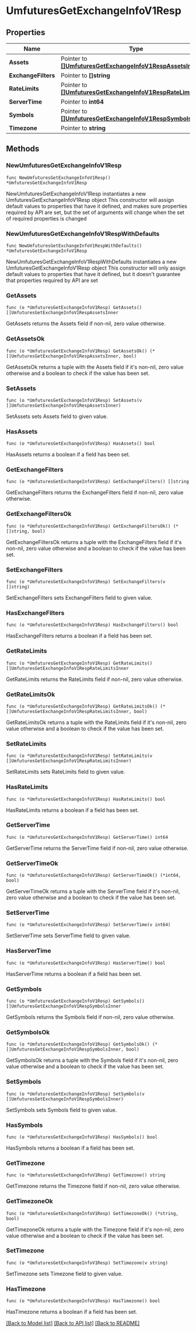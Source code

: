 # UmfuturesGetExchangeInfoV1Resp

## Properties

Name | Type | Description | Notes
------------ | ------------- | ------------- | -------------
**Assets** | Pointer to [**[]UmfuturesGetExchangeInfoV1RespAssetsInner**](UmfuturesGetExchangeInfoV1RespAssetsInner.md) |  | [optional] 
**ExchangeFilters** | Pointer to **[]string** |  | [optional] 
**RateLimits** | Pointer to [**[]UmfuturesGetExchangeInfoV1RespRateLimitsInner**](UmfuturesGetExchangeInfoV1RespRateLimitsInner.md) |  | [optional] 
**ServerTime** | Pointer to **int64** |  | [optional] 
**Symbols** | Pointer to [**[]UmfuturesGetExchangeInfoV1RespSymbolsInner**](UmfuturesGetExchangeInfoV1RespSymbolsInner.md) |  | [optional] 
**Timezone** | Pointer to **string** |  | [optional] 

## Methods

### NewUmfuturesGetExchangeInfoV1Resp

`func NewUmfuturesGetExchangeInfoV1Resp() *UmfuturesGetExchangeInfoV1Resp`

NewUmfuturesGetExchangeInfoV1Resp instantiates a new UmfuturesGetExchangeInfoV1Resp object
This constructor will assign default values to properties that have it defined,
and makes sure properties required by API are set, but the set of arguments
will change when the set of required properties is changed

### NewUmfuturesGetExchangeInfoV1RespWithDefaults

`func NewUmfuturesGetExchangeInfoV1RespWithDefaults() *UmfuturesGetExchangeInfoV1Resp`

NewUmfuturesGetExchangeInfoV1RespWithDefaults instantiates a new UmfuturesGetExchangeInfoV1Resp object
This constructor will only assign default values to properties that have it defined,
but it doesn't guarantee that properties required by API are set

### GetAssets

`func (o *UmfuturesGetExchangeInfoV1Resp) GetAssets() []UmfuturesGetExchangeInfoV1RespAssetsInner`

GetAssets returns the Assets field if non-nil, zero value otherwise.

### GetAssetsOk

`func (o *UmfuturesGetExchangeInfoV1Resp) GetAssetsOk() (*[]UmfuturesGetExchangeInfoV1RespAssetsInner, bool)`

GetAssetsOk returns a tuple with the Assets field if it's non-nil, zero value otherwise
and a boolean to check if the value has been set.

### SetAssets

`func (o *UmfuturesGetExchangeInfoV1Resp) SetAssets(v []UmfuturesGetExchangeInfoV1RespAssetsInner)`

SetAssets sets Assets field to given value.

### HasAssets

`func (o *UmfuturesGetExchangeInfoV1Resp) HasAssets() bool`

HasAssets returns a boolean if a field has been set.

### GetExchangeFilters

`func (o *UmfuturesGetExchangeInfoV1Resp) GetExchangeFilters() []string`

GetExchangeFilters returns the ExchangeFilters field if non-nil, zero value otherwise.

### GetExchangeFiltersOk

`func (o *UmfuturesGetExchangeInfoV1Resp) GetExchangeFiltersOk() (*[]string, bool)`

GetExchangeFiltersOk returns a tuple with the ExchangeFilters field if it's non-nil, zero value otherwise
and a boolean to check if the value has been set.

### SetExchangeFilters

`func (o *UmfuturesGetExchangeInfoV1Resp) SetExchangeFilters(v []string)`

SetExchangeFilters sets ExchangeFilters field to given value.

### HasExchangeFilters

`func (o *UmfuturesGetExchangeInfoV1Resp) HasExchangeFilters() bool`

HasExchangeFilters returns a boolean if a field has been set.

### GetRateLimits

`func (o *UmfuturesGetExchangeInfoV1Resp) GetRateLimits() []UmfuturesGetExchangeInfoV1RespRateLimitsInner`

GetRateLimits returns the RateLimits field if non-nil, zero value otherwise.

### GetRateLimitsOk

`func (o *UmfuturesGetExchangeInfoV1Resp) GetRateLimitsOk() (*[]UmfuturesGetExchangeInfoV1RespRateLimitsInner, bool)`

GetRateLimitsOk returns a tuple with the RateLimits field if it's non-nil, zero value otherwise
and a boolean to check if the value has been set.

### SetRateLimits

`func (o *UmfuturesGetExchangeInfoV1Resp) SetRateLimits(v []UmfuturesGetExchangeInfoV1RespRateLimitsInner)`

SetRateLimits sets RateLimits field to given value.

### HasRateLimits

`func (o *UmfuturesGetExchangeInfoV1Resp) HasRateLimits() bool`

HasRateLimits returns a boolean if a field has been set.

### GetServerTime

`func (o *UmfuturesGetExchangeInfoV1Resp) GetServerTime() int64`

GetServerTime returns the ServerTime field if non-nil, zero value otherwise.

### GetServerTimeOk

`func (o *UmfuturesGetExchangeInfoV1Resp) GetServerTimeOk() (*int64, bool)`

GetServerTimeOk returns a tuple with the ServerTime field if it's non-nil, zero value otherwise
and a boolean to check if the value has been set.

### SetServerTime

`func (o *UmfuturesGetExchangeInfoV1Resp) SetServerTime(v int64)`

SetServerTime sets ServerTime field to given value.

### HasServerTime

`func (o *UmfuturesGetExchangeInfoV1Resp) HasServerTime() bool`

HasServerTime returns a boolean if a field has been set.

### GetSymbols

`func (o *UmfuturesGetExchangeInfoV1Resp) GetSymbols() []UmfuturesGetExchangeInfoV1RespSymbolsInner`

GetSymbols returns the Symbols field if non-nil, zero value otherwise.

### GetSymbolsOk

`func (o *UmfuturesGetExchangeInfoV1Resp) GetSymbolsOk() (*[]UmfuturesGetExchangeInfoV1RespSymbolsInner, bool)`

GetSymbolsOk returns a tuple with the Symbols field if it's non-nil, zero value otherwise
and a boolean to check if the value has been set.

### SetSymbols

`func (o *UmfuturesGetExchangeInfoV1Resp) SetSymbols(v []UmfuturesGetExchangeInfoV1RespSymbolsInner)`

SetSymbols sets Symbols field to given value.

### HasSymbols

`func (o *UmfuturesGetExchangeInfoV1Resp) HasSymbols() bool`

HasSymbols returns a boolean if a field has been set.

### GetTimezone

`func (o *UmfuturesGetExchangeInfoV1Resp) GetTimezone() string`

GetTimezone returns the Timezone field if non-nil, zero value otherwise.

### GetTimezoneOk

`func (o *UmfuturesGetExchangeInfoV1Resp) GetTimezoneOk() (*string, bool)`

GetTimezoneOk returns a tuple with the Timezone field if it's non-nil, zero value otherwise
and a boolean to check if the value has been set.

### SetTimezone

`func (o *UmfuturesGetExchangeInfoV1Resp) SetTimezone(v string)`

SetTimezone sets Timezone field to given value.

### HasTimezone

`func (o *UmfuturesGetExchangeInfoV1Resp) HasTimezone() bool`

HasTimezone returns a boolean if a field has been set.


[[Back to Model list]](../README.md#documentation-for-models) [[Back to API list]](../README.md#documentation-for-api-endpoints) [[Back to README]](../README.md)


